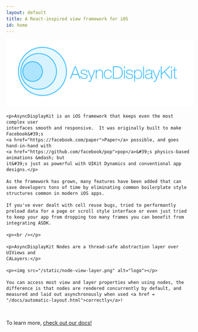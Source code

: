 ```yaml
---
layout: default
title: A React-inspired view framework for iOS 
id: home
---
```


<div class="page-content">
            <div class="wrapper">
                <div class="post">
<article class="post-content">
    <p><img src="/static/logo.png" alt="logo"></p>

    <p>AsyncDisplayKit is an iOS framework that keeps even the most complex user
    interfaces smooth and responsive.  It was originally built to make Facebook&#39;s
    <a href="https://facebook.com/paper">Paper</a> possible, and goes hand-in-hand with
    <a href="https://github.com/facebook/pop">pop</a>&#39;s physics-based animations &mdash; but
    it&#39;s just as powerful with UIKit Dynamics and conventional app designs.</p>

    As the framework has grown, many features have been added that can save developers tons of time by eliminating common boilerplate style structures common in modern iOS apps.  

    If you've ever dealt with cell reuse bugs, tried to performantly preload data for a page or scroll style interface or even just tried to keep your app from dropping too many frames you can benefit from integrating ASDK.

    <p><br /></p>

    <p>AsyncDisplayKit Nodes are a thread-safe abstraction layer over UIViews and
    CALayers:</p>

    <p><img src="/static/node-view-layer.png" alt="logo"></p>

    You can access most view and layer properties when using nodes, the difference is that nodes are rendered concurrently by default, and measured and laid out asynchronously when used <a href = "/docs/automatic-layout.html">correctly</a>!
<br/>
<p>
    To learn more, <a href = "/docs/getting-started.html">check out our docs!</a>
</p>
  </article>

</div>
